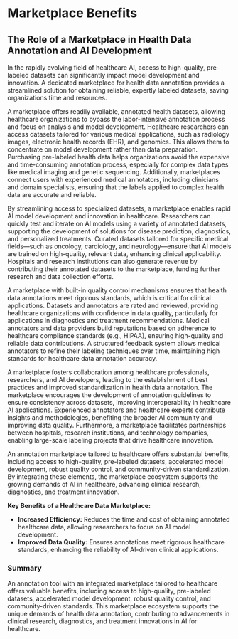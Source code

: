 # Marketplace Benefits



## The Role of a Marketplace in Health Data Annotation and AI Development

In the rapidly evolving field of healthcare AI, access to high-quality, pre-labeled datasets can significantly impact model development and innovation. A dedicated marketplace for health data annotation provides a streamlined solution for obtaining reliable, expertly labeled datasets, saving organizations time and resources.

A marketplace offers readily available, annotated health datasets, allowing healthcare organizations to bypass the labor-intensive annotation process and focus on analysis and model development. Healthcare researchers can access datasets tailored for various medical applications, such as radiology images, electronic health records (EHR), and genomics. This allows them to concentrate on model development rather than data preparation. Purchasing pre-labeled health data helps organizations avoid the expensive and time-consuming annotation process, especially for complex data types like medical imaging and genetic sequencing. Additionally, marketplaces connect users with experienced medical annotators, including clinicians and domain specialists, ensuring that the labels applied to complex health data are accurate and reliable.

By streamlining access to specialized datasets, a marketplace enables rapid AI model development and innovation in healthcare. Researchers can quickly test and iterate on AI models using a variety of annotated datasets, supporting the development of solutions for disease prediction, diagnostics, and personalized treatments. Curated datasets tailored for specific medical fields—such as oncology, cardiology, and neurology—ensure that AI models are trained on high-quality, relevant data, enhancing clinical applicability. Hospitals and research institutions can also generate revenue by contributing their annotated datasets to the marketplace, funding further research and data collection efforts.

A marketplace with built-in quality control mechanisms ensures that health data annotations meet rigorous standards, which is critical for clinical applications. Datasets and annotators are rated and reviewed, providing healthcare organizations with confidence in data quality, particularly for applications in diagnostics and treatment recommendations. Medical annotators and data providers build reputations based on adherence to healthcare compliance standards (e.g., HIPAA), ensuring high-quality and reliable data contributions. A structured feedback system allows medical annotators to refine their labeling techniques over time, maintaining high standards for healthcare data annotation accuracy.

A marketplace fosters collaboration among healthcare professionals, researchers, and AI developers, leading to the establishment of best practices and improved standardization in health data annotation. The marketplace encourages the development of annotation guidelines to ensure consistency across datasets, improving interoperability in healthcare AI applications. Experienced annotators and healthcare experts contribute insights and methodologies, benefiting the broader AI community and improving data quality. Furthermore, a marketplace facilitates partnerships between hospitals, research institutions, and technology companies, enabling large-scale labeling projects that drive healthcare innovation.

An annotation marketplace tailored to healthcare offers substantial benefits, including access to high-quality, pre-labeled datasets, accelerated model development, robust quality control, and community-driven standardization. By integrating these elements, the marketplace ecosystem supports the growing demands of AI in healthcare, advancing clinical research, diagnostics, and treatment innovation.

**Key Benefits of a Healthcare Data Marketplace:**

* **Increased Efficiency:** Reduces the time and cost of obtaining annotated healthcare data, allowing researchers to focus on AI model development.
* **Improved Data Quality:** Ensures annotations meet rigorous healthcare standards, enhancing the reliability of AI-driven clinical applications.

### Summary

An annotation tool with an integrated marketplace tailored to healthcare offers valuable benefits, including access to high-quality, pre-labeled datasets, accelerated model development, robust quality control, and community-driven standards. This marketplace ecosystem supports the unique demands of health data annotation, contributing to advancements in clinical research, diagnostics, and treatment innovations in AI for healthcare.
